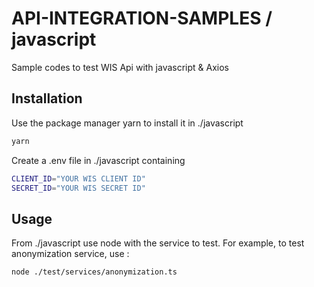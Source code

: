 # API-INTEGRATION-SAMPLES / javascript

Sample codes to test WIS Api with javascript & Axios

## Installation

Use the package manager yarn to install it in ./javascript

```bash
yarn
```

Create a .env file in ./javascript containing
```bash
CLIENT_ID="YOUR WIS CLIENT ID"
SECRET_ID="YOUR WIS SECRET ID"
```

## Usage

From ./javascript use node with the service to test.
For example, to test anonymization service, use : 

```bash
node ./test/services/anonymization.ts
```